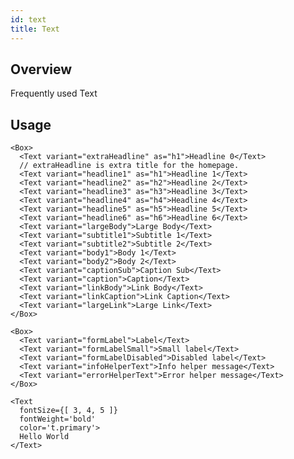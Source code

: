 ```yaml
---
id: text
title: Text
---
```


## Overview
Frequently used Text

## Usage

```tsx live title=Overview enableExportToCodePen enableSwitchTheme enableHideEditor
<Box>
  <Text variant="extraHeadline" as="h1">Headline 0</Text>
  // extraHeadline is extra title for the homepage.
  <Text variant="headline1" as="h1">Headline 1</Text>
  <Text variant="headline2" as="h2">Headline 2</Text>
  <Text variant="headline3" as="h3">Headline 3</Text>
  <Text variant="headline4" as="h4">Headline 4</Text>
  <Text variant="headline5" as="h5">Headline 5</Text>
  <Text variant="headline6" as="h6">Headline 6</Text>
  <Text variant="largeBody">Large Body</Text>
  <Text variant="subtitle1">Subtitle 1</Text>
  <Text variant="subtitle2">Subtitle 2</Text>
  <Text variant="body1">Body 1</Text>
  <Text variant="body2">Body 2</Text>
  <Text variant="captionSub">Caption Sub</Text>
  <Text variant="caption">Caption</Text>
  <Text variant="linkBody">Link Body</Text>
  <Text variant="linkCaption">Link Caption</Text>
  <Text variant="largeLink">Large Link</Text>
</Box>
```


```tsx live title=labels enableExportToCodePen enableSwitchTheme enableHideEditor
<Box>
  <Text variant="formLabel">Label</Text>
  <Text variant="formLabelSmall">Small label</Text>
  <Text variant="formLabelDisabled">Disabled label</Text>
  <Text variant="infoHelperText">Info helper message</Text>
  <Text variant="errorHelperText">Error helper message</Text>
</Box>
```

```tsx live title=Responsive enableExportToCodePen enableSwitchTheme enableHideEditor
<Text
  fontSize={[ 3, 4, 5 ]}
  fontWeight='bold'
  color='t.primary'>
  Hello World
</Text>
```